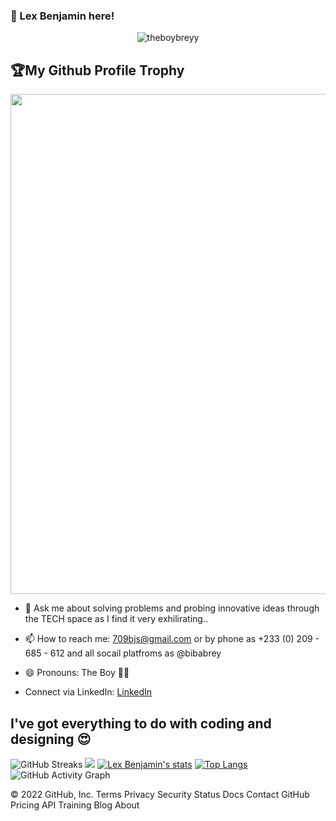 ### 👋 Lex Benjamin here!
<p align="center"> <img src="https://komarev.com/ghpvc/?username=theboybreyy&label=Profile%20views&color=e91e63&style=flat" alt="theboybreyy" /> </p>
<h2>🏆My Github Profile Trophy</h2>
<img width=800 src="https://github-profile-trophy.vercel.app/?username=theboybreyy&column=8&theme=gruvbox&no-frame=false"/>


- 💬 Ask me about solving problems and probing innovative ideas through the TECH space as I find it very exhilirating..
- 📫 How to reach me: 709bjs@gmail.com or by phone as +233 (0) 209 - 685 - 612 and all socail platfroms as @bibabrey
- 😄 Pronouns: The Boy 💢🤑

- Connect via LinkedIn: <a href = "https://www.linkedin.com/in/alex-benjamin-essilfie-7b9985230/" target = "_blank">LinkedIn</a>

## **I've got everything to do with coding and designing 😍**
![GitHub Streaks](http://github-readme-streak-stats.herokuapp.com?user=theboybreyy&theme=dracula&hide_border=true)
![](https://github-profile-summary-cards.vercel.app/api/cards/most-commit-language?username=theboybreyy&theme=github_dark)
[![Lex Benjamin's stats](https://github-readme-stats.vercel.app/api?username=theboybreyy&show_icons=true&theme=github_dark)](https://github.com/theboybreyy)
[![Top Langs](https://github-readme-stats.vercel.app/api/top-langs/?username=theboybreyy&layout=compact&langs_count=10&theme=github_dark&hide_border=true&count-private=true)](https://github.com/theboybreyy)
![GitHub Activity Graph](https://activity-graph.herokuapp.com/graph?username=theboybreyy&theme=dracula)  

<!-- éxplore Showcase -->


 
© 2022 GitHub, Inc.
Terms
Privacy
Security
Status
Docs
Contact GitHub
Pricing
API
Training
Blog
About

